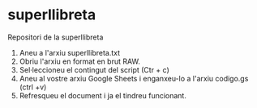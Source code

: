 # superllibreta
Repositori de la superllibreta

1) Aneu a l'arxiu superllibreta.txt
2) Obriu l'arxiu en format en brut RAW.
3) Sel·leccioneu el contingut del script (Ctr + c)
4) Aneu al vostre arxiu Google Sheets i enganxeu-lo a l'arxiu codigo.gs (ctrl +v)
5) Refresqueu el document i ja el tindreu funcionant.

